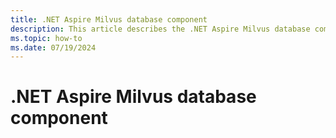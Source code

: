 ```yaml
---
title: .NET Aspire Milvus database component
description: This article describes the .NET Aspire Milvus database component.
ms.topic: how-to
ms.date: 07/19/2024
---
```


# .NET Aspire Milvus database component

<!--
https://github.com/dotnet/docs-aspire/issues/1039

We added a new Aspire.Milvus.Client component and Aspire.Hosting.Milvus hosting library in main. See:

Add Milvus Aspire Component aspire#796
Adds Milvus to the Aspire hosting/component packages aspire#4179
https://github.com/dotnet/aspire/tree/main/src/Components/Aspire.Milvus.Client

Include links to:
- https://milvus.io/
- https://github.com/milvus-io/milvus
-->